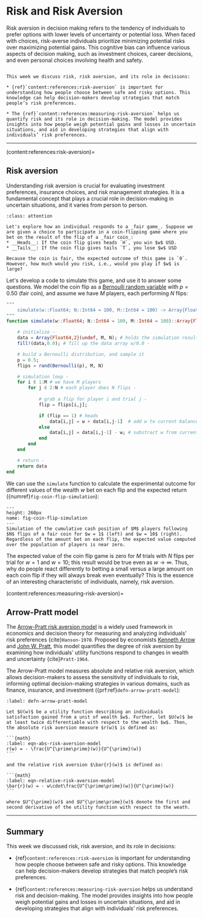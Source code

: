 # Risk and Risk Aversion
Risk aversion in decision making refers to the tendency of individuals to prefer options with lower levels of uncertainty or potential loss. When faced with choices, risk-averse individuals prioritize minimizing potential risks over maximizing potential gains. This cognitive bias can influence various aspects of decision making, such as investment choices, career decisions, and even personal choices involving health and safety.

```{topic} Outline

This week we discuss risk, risk aversion, and its role in decisions:

* {ref}`content:references:risk-aversion` is important for understanding how people choose between safe and risky options. This knowledge can help decision-makers develop strategies that match people’s risk preferences.

* The {ref}`content:references:measuring-risk-aversion` helps us quantify risk and its role in decision-making. The model provides insights into how people weigh potential gains and losses in uncertain situations, and aid in developing strategies that align with individuals’ risk preferences.

```

---

(content:references:risk-aversion)=
## Risk aversion
Understanding risk aversion is crucial for evaluating investment preferences, insurance choices, and risk management strategies. It is a fundamental concept that plays a crucial role in decision-making in uncertain situations, and it varies from person to person. 

```{admonition} Coin flip game
:class: attention

Let's explore how an individual responds to a _fair game_. Suppose we are given a choice to participate in a coin-flipping game where you bet on the result of the flip of a _fair coin_:
* __Heads__: If the coin flip gives heads `H`, you win $w$ USD.
* __Tails__: If the coin flip gives tails `T`, you lose $w$ USD 

Because the coin is fair, the expected outcome of this game is `0`. However, how much would you risk, i.e., would you play if $w$ is large?
```

Let's develop a code to simulate this game, and use it to answer some questions. We model the coin flip as a [Bernoulli random variable](https://en.wikipedia.org/wiki/Bernoulli_distribution) with $p = 0.50$ (fair coin), and assume we have $M$ players, each performing $N$ flips:

```julia
"""
    simulate(w::Float64; N::Int64 = 100, M::Int64 = 100) -> Array{Float64,2}
"""
function simulate(w::Float64; N::Int64 = 100, M::Int64 = 100)::Array{Float64,2}

    # initialize -
    data = Array{Float64,2}(undef, M, N); # holds the simulation results
    fill!(data,0.0); # fill up the data array w/0.0 -

    # build a Bernoulli distribution, and sample it
    p = 0.5;
    flips = rand(Bernoulli(p), M, N)

    # simulation loop -
    for i ∈ 1:M # we have M players
        for j ∈ 2:N # each player does N flips -
            
            # grab a flip for player i and trial j -
            flip = flips[i,j];

            if (flip == 1) # heads
                data[i,j] = w + data[i,j-1]  # add w to current balance
            else
                data[i,j] = data[i,j-1] - w; # substract w from current balance
            end
        end
    end

    # return -
    return data
end
```

We can use the `simulate` function to calculate the experimental outcome for different values of the wealth $w$ bet on each flip and the expected return ({numref}`fig-coin-flip-simulation`):


 ```{figure} ./figs/Fig-CoinFlip-Game-Simulation.pdf
---
height: 260px
name: fig-coin-flip-simulation
---
Simulation of the cumulative cash position of $M$ players following $N$ flips of a fair coin for $w = 1$ (left) and $w = 10$ (right). Regardless of the amount bet on each flip, the expected value computed over the population of players is near zero.
```

The expected value of the coin flip game is zero for $M$ trials with $N$ flips per trial for $w = 1$ and $w = 10$; this result would be true even as $w\rightarrow\infty$. Thus, why do people react differently to betting a small versus a large amount on each coin flip if they will always break even eventually? This is the essence of an interesting characteristic of individuals, namely, risk aversion.

(content:references:measuring-risk-aversion)=
## Arrow-Pratt model
The [Arrow-Pratt risk aversion model](https://en.wikipedia.org/wiki/Risk_aversion) is a widely used framework in economics and decision theory for measuring and analyzing individuals' risk preferences {cite}`Hanson-1970`. Proposed by economists [Kenneth Arrow](https://en.wikipedia.org/wiki/Kenneth_Arrow) and [John W. Pratt](https://en.wikipedia.org/wiki/John_W._Pratt), this model quantifies the degree of risk aversion by examining how individuals' utility functions respond to changes in wealth and uncertainty {cite}`Pratt-1964`. 

The Arrow-Pratt model measures absolute and relative risk aversion, which allows decision-makers to assess the sensitivity of individuals to risk, informing optimal decision-making strategies in various domains, such as finance, insurance, and investment ({prf:ref}`defn-arrow-pratt-model`):

````{prf:definition} Arrow-Pratt model
:label: defn-arrow-pratt-model

Let $U(w)$ be a utility function describing an individuals satisfaction gained from a unit of wealth $w$. Further, let $U(w)$ be at least twice differentiable with respect to the wealth $w$. Then, the absolute risk aversion measure $r(w)$ is defined as:

```{math}
:label: eqn-abs-risk-aversion-model
r(w) = - \frac{U^{\prime\prime}(w)}{U^{\prime}(w)}
```

and the relative risk aversion $\bar{r}(w)$ is defined as:

```{math}
:label: eqn-relative-risk-aversion-model
\bar{r}(w) = - w\cdot\frac{U^{\prime\prime}(w)}{U^{\prime}(w)}
```

where $U^{\prime}(w)$ and $U^{\prime\prime}(w)$ denote the first and second derivative of the utility function with respect to the weath. 
````

---

## Summary
This week we discussed risk, risk aversion, and its role in decisions:

* {ref}`content:references:risk-aversion` is important for understanding how people choose between safe and risky options. This knowledge can help decision-makers develop strategies that match people’s risk preferences.

* {ref}`content:references:measuring-risk-aversion` helps us understand risk and decision-making. The model provides insights into how people weigh potential gains and losses in uncertain situations, and aid in developing strategies that align with individuals’ risk preferences.